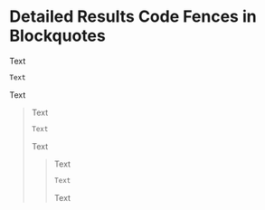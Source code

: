 # Detailed Results Code Fences in Blockquotes

Text
```markdown
Text
```
Text

> Text
> ```markdown
> Text
> ```
> Text
> > Text
> > ```markdown
> > Text
> > ```
> > Text
